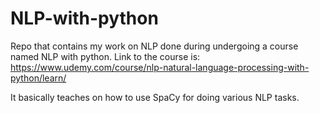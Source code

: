 # NLP-with-python
Repo that contains my work on NLP done during undergoing a course named NLP with python.
Link to the course is: https://www.udemy.com/course/nlp-natural-language-processing-with-python/learn/

It basically teaches on how to use SpaCy for doing various NLP tasks.
